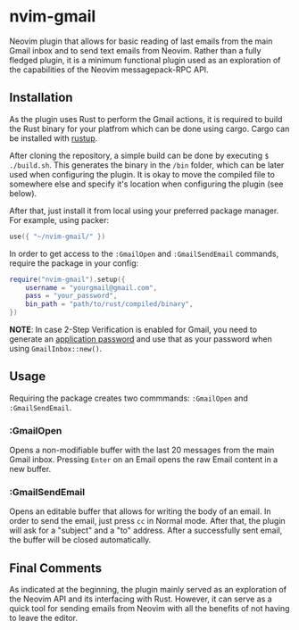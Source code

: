 # nvim-gmail

Neovim plugin that allows for basic reading of last emails from the main Gmail
inbox and to send text emails from Neovim. Rather than a fully fledged plugin,
it is a minimum functional plugin used as an exploration of the capabilities
of the Neovim messagepack-RPC API.

## Installation

As the plugin uses Rust to perform the Gmail actions, it is required to build
the Rust binary for your platfrom which can be done using cargo. Cargo can be
installed with [rustup](https://rustup.rs/).

After cloning the repository, a simple build can be done by executing `$ ./build.sh`.
This generates the binary in the `/bin` folder, which can be later used when
configuring the plugin. It is okay to move the compiled file to somewhere else
and specify it's location when configuring the plugin (see below).

After that, just install it from local using your preferred package manager.
For example, using packer:

```lua
use({ "~/nvim-gmail/" })
```

In order to get access to the `:GmailOpen` and `:GmailSendEmail` commands, require
the package in your config:

```lua
require("nvim-gmail").setup({
	username = "yourgmail@gmail.com",
	pass = "your_password",
	bin_path = "path/to/rust/compiled/binary",
})
```

**NOTE**: In case 2-Step Verification is enabled for Gmail, you need to generate an
[application password](https://support.google.com/mail/answer/185833?hl) and use
that as your password when using `GmailInbox::new()`.

## Usage

Requiring the package creates two commmands: `:GmailOpen` and `:GmailSendEmail`.

### :GmailOpen

Opens a non-modifiable buffer with the last 20 messages from the main Gmail inbox.
Pressing `Enter` on an Email opens the raw Email content in a new buffer.

### :GmailSendEmail

Opens an editable buffer that allows for writing the body of an email. In order
to send the email, just press `cc` in Normal mode. After that, the plugin will
ask for a "subject" and a "to" address. After a successfully sent email, the
buffer will be closed automatically.

## Final Comments

As indicated at the beginning, the plugin mainly served as an exploration of
the Neovim API and its interfacing with Rust. However, it can serve as a quick
tool for sending emails from Neovim with all the benefits of not having to leave
the editor.
